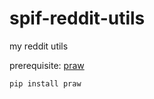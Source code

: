 spif-reddit-utils
=================

my reddit utils

prerequisite: [praw](http://praw.readthedocs.org/)

    pip install praw
